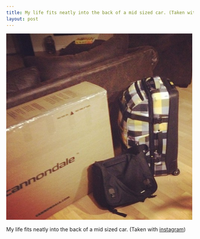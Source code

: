 ```yaml
---
title: My life fits neatly into the back of a mid sized car. (Taken with instagram)
layout: post
---
```

 
![Life in a Bag](/images/posts/life-fits-nicely.jpeg)

My life fits neatly into the back of a mid sized car. (Taken with <a href="http://instagr.am">instagram</a>)
